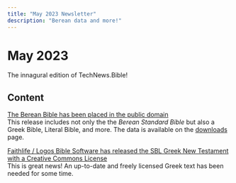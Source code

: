 ```yaml
---
title: "May 2023 Newsletter"
description: "Berean data and more!"
---
```


# May 2023

The innagural edition of TechNews.Bible!

## Content

[The Berean Bible has been placed in the public domain](https://berean.bible/licensing.htm)  
This release includes not only the the _Berean Standard Bible_ but also a Greek Bible, Literal Bible, and more.
The data is available on the [downloads](https://berean.bible/downloads.htm) page.

[Faithlife / Logos Bible Software has released the SBL Greek New Testament with a Creative Commons License](https://github.com/LogosBible/SBLGNT/)  
This is great news! An up-to-date and freely licensed Greek text has been needed for some time.
